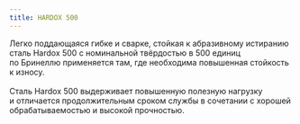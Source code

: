 ```yaml
---
title: HARDOX 500
---
```


Легко поддающаяся гибке и сварке, стойкая к абразивному истиранию сталь Hardox 500 с номинальной твёрдостью в 500 единиц по Бринеллю применяется там, где необходима повышенная стойкость к износу.
\
\
Сталь Hardox 500 выдерживает повышенную полезную нагрузку и отличается продолжительным сроком службы в сочетании с хорошей обрабатываемостью и высокой прочностью.
